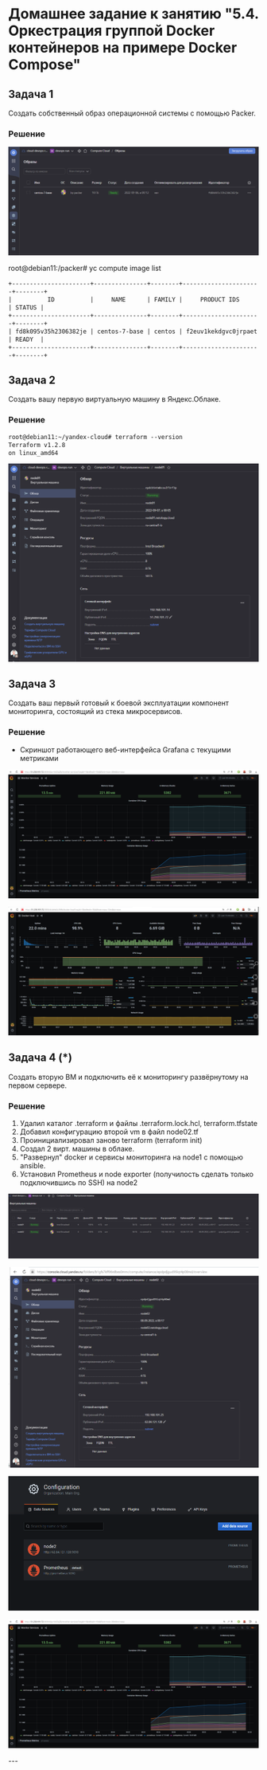 # Домашнее задание к занятию "5.4. Оркестрация группой Docker контейнеров на примере Docker Compose"

## Задача 1

Создать собственный образ операционной системы с помощью Packer.

### Решение

<p align="center"><img src="./assets/1.png"></p>

root@debian11:/packer# yc compute image list
```
+----------------------+---------------+--------+----------------------+--------+
|          ID          |     NAME      | FAMILY |     PRODUCT IDS      | STATUS |
+----------------------+---------------+--------+----------------------+--------+
| fd8k095v35h2306382je | centos-7-base | centos | f2euv1kekdgvc0jrpaet | READY  |
+----------------------+---------------+--------+----------------------+--------+
```

## Задача 2

Создать вашу первую виртуальную машину в Яндекс.Облаке.

### Решение

```
root@debian11:~/yandex-cloud# terraform --version
Terraform v1.2.8
on linux_amd64

```
<p align="center"><img src="./assets/2.png"></p>

## Задача 3

Создать ваш первый готовый к боевой эксплуатации компонент мониторинга, состоящий из стека микросервисов.

### Решение

- Скриншот работающего веб-интерфейса Grafana с текущими метриками

<p align="center"><img src="./assets/3.png"></p>
    
        
<p align="center"><img src="./assets/4.png"></p>

## Задача 4 (*)

Создать вторую ВМ и подключить её к мониторингу развёрнутому на первом сервере.

### Решение

1. Удалил каталог .terraform и файлы .terraform.lock.hcl, terraform.tfstate     
2. Добавил конфигурацию второй vm в файл node02.tf  
3. Проинициализировал заново terraform (terraform init)     
4. Создал 2 вирт. машины в облаке.      
5. "Развернул" docker и сервисы мониторинга на node1 c помощью ansible.
6. Установил Prometheus и node exporter (получилость сделать только подключившись по SSH) на node2


<p align="center"><img src="./assets/55.png"></p>

<p align="center"><img src="./assets/5.png"></p>

<p align="center"><img src="./assets/6.png"></p>

<p align="center"><img src="./assets/3.png"></p>        
---

